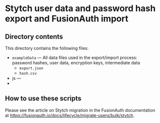 # Stytch user data and password hash export and FusionAuth import

## Directory contents

This directory contains the following files:

- `exampleData` — All data files used in the export/import process: password hashes, user data, encryption keys, intermediate data
  - `export.json`
  - `hash.csv`
- js —
-

## How to use these scripts

Please see the article on Stytch migration in the FusionAuth documentation at https://fusionauth.io/docs/lifecycle/migrate-users/bulk/stytch.